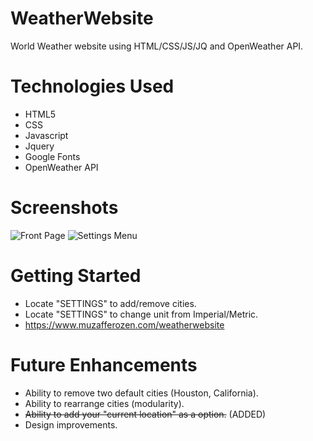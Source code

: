 # WeatherWebsite
World Weather website using HTML/CSS/JS/JQ and OpenWeather API.

# Technologies Used
- HTML5
- CSS
- Javascript
- Jquery
- Google Fonts
- OpenWeather API

# Screenshots
![Front Page](https://i.imgur.com/UmvNy6b_d.webp?maxwidth=760&fidelity=grand)
![Settings Menu](https://i.imgur.com/jhW4bB0_d.webp?maxwidth=760&fidelity=grand)

# Getting Started
- Locate "SETTINGS" to add/remove cities.
- Locate "SETTINGS" to change unit from Imperial/Metric.
- https://www.muzafferozen.com/weatherwebsite

# Future Enhancements
- Ability to remove two default cities (Houston, California).
- Ability to rearrange cities (modularity).
- ~~Ability to add your "current location" as a option.~~ (ADDED)
- Design improvements.
